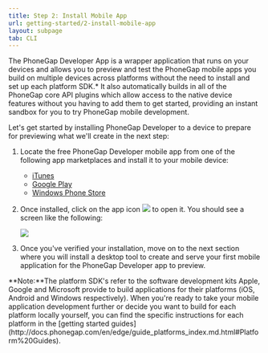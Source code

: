 ```yaml
---
title: Step 2: Install Mobile App
url: getting-started/2-install-mobile-app
layout: subpage
tab: CLI
---
```


The PhoneGap Developer App is a wrapper application that runs on your devices and allows you to preview and test the PhoneGap mobile 
apps you build on multiple devices across platforms without the need to install and set up each platform SDK.* It also automatically 
builds in all of the PhoneGap core API plugins which allow access to the native device features without you having to add them to get 
started, providing an instant sandbox for you to try PhoneGap mobile development. 

Let's get started by installing PhoneGap Developer to a device to prepare for previewing what we'll create in the next step:

1. Locate the free PhoneGap Developer mobile app from one of the following app marketplaces and install it to your mobile device:

	- [iTunes](https://itunes.apple.com/app/id843536693)
	- [Google Play](https://play.google.com/store/apps/details?id=com.adobe.phonegap.app)
	- [Windows Phone Store](http://www.windowsphone.com/en-us/store/app/phonegap-developer/5c6a2d1e-4fad-4bf8-aaf7-71380cc84fe3)

2. Once installed, click on the app icon ![](/images/dev-app-icon.png) to open it. You should see a screen like the following:

	![](/images/dev-app-main.jpg)

3. Once you've verified your installation, move on to the next section where you will install a desktop tool to create and serve your 
first mobile application for the PhoneGap Developer app to preview.

<div class="alert--warning">**Note:**The platform SDK's refer to the software development kits Apple, Google and Microsoft provide to build applications for their platforms (iOS, Android and Windows respectively). 
 When you're ready to take your mobile application development further or decide you want to build for each platform locally yourself, you can find the specific instructions for each platform 
 in the [getting started guides](http://docs.phonegap.com/en/edge/guide_platforms_index.md.html#Platform%20Guides).</div> 
 
